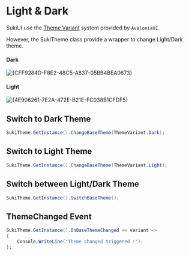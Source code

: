 # Light & Dark

SukiUI use the [Theme Variant](https://docs.avaloniaui.net/docs/guides/styles-and-resources/how-to-use-theme-variants) system provided by `AvaloniaUI`.

However, the SukiTheme class provide a wrapper to change Light/Dark theme.
#### Dark
![{CFF9284D-F8E2-48C5-A837-05BB4BEA0673}](https://github.com/user-attachments/assets/bdfeec4e-d0e7-4d7e-b075-b0616720acbd)

#### Light

![{4E906261-7E2A-472E-B21E-FC038B1CFDF5}](https://github.com/user-attachments/assets/84dd83b4-be4f-4a0f-8c86-4d0c0e01e3ea)


## Switch to Dark Theme

```csharp
SukiTheme.GetInstance().ChangeBaseTheme(ThemeVariant.Dark);
```

## Switch to Light Theme

```csharp
SukiTheme.GetInstance().ChangeBaseTheme(ThemeVariant.Light);
```

## Switch between Light/Dark Theme

```csharp
SukiTheme.GetInstance().SwitchBaseTheme();
```

## ThemeChanged Event

```csharp
SukiTheme.GetInstance().OnBaseThemeChanged += variant =>
{
    Console.WriteLine("Theme changed triggered !");
};
```
